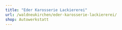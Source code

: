 ```yaml
---
title: "Eder Karosserie Lackiererei"
url: /waldneukirchen/eder-karosserie-lackiererei/
shop: Autowerkstatt
---
```

